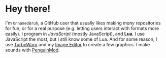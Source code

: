 # Hey there!
I'm `UnnamedBruh`, a GitHub user that usually likes making *many* repositories for fun, or for a real purpose (e.g. letting users interact with formats more easily).
I program in *JavaScript* (mostly JavaScript), and **Lua**. I use JavaScript the most, but I still know some of Lua.
And for some reason, I use [TurboWarp](https://turbowarp.org) and my [Image Editor](https://unnamedbruh.github.io/newer-image-editor/imageEditor.html) to create a few graphics. I make sounds with [PenguinMod](https://penguinmod.com).
